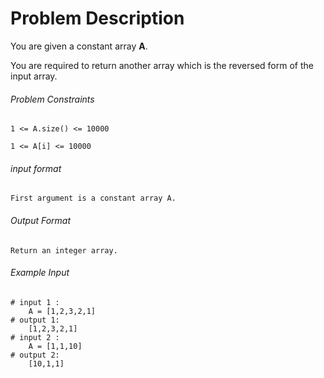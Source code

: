 # Problem Description

You are given a constant array **A**.

You are required to return another array which is the reversed form of the input array.

###### Problem Constraints

```
1 <= A.size() <= 10000

1 <= A[i] <= 10000
```

###### input format

``` 
First argument is a constant array A.
```

###### Output Format

```
Return an integer array.

```

###### Example Input

```
# input 1 : 
    A = [1,2,3,2,1]
# output 1: 
    [1,2,3,2,1] 
# input 2 : 
    A = [1,1,10]
# output 2: 
    [10,1,1]
```
